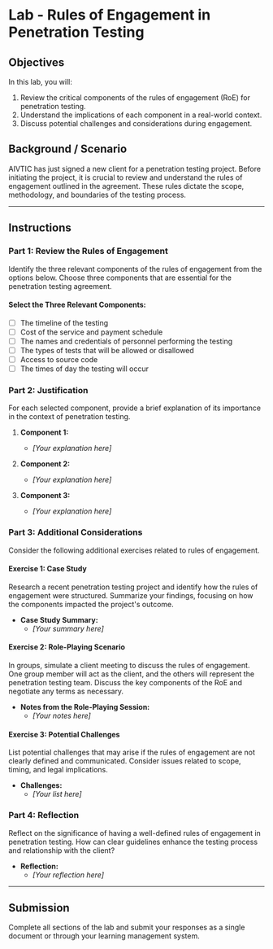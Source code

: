 # Lab - Rules of Engagement in Penetration Testing

## Objectives
In this lab, you will:
1. Review the critical components of the rules of engagement (RoE) for penetration testing.
2. Understand the implications of each component in a real-world context.
3. Discuss potential challenges and considerations during engagement.

## Background / Scenario
AIVTIC has just signed a new client for a penetration testing project. Before initiating the project, it is crucial to review and understand the rules of engagement outlined in the agreement. These rules dictate the scope, methodology, and boundaries of the testing process.

---

## Instructions

### Part 1: Review the Rules of Engagement
Identify the three relevant components of the rules of engagement from the options below. Choose three components that are essential for the penetration testing agreement.

#### Select the Three Relevant Components:
- [ ] The timeline of the testing
- [ ] Cost of the service and payment schedule
- [ ] The names and credentials of personnel performing the testing
- [ ] The types of tests that will be allowed or disallowed
- [ ] Access to source code
- [ ] The times of day the testing will occur

### Part 2: Justification
For each selected component, provide a brief explanation of its importance in the context of penetration testing.

1. **Component 1:**
   - _[Your explanation here]_

2. **Component 2:**
   - _[Your explanation here]_

3. **Component 3:**
   - _[Your explanation here]_

### Part 3: Additional Considerations
Consider the following additional exercises related to rules of engagement.

#### Exercise 1: Case Study
Research a recent penetration testing project and identify how the rules of engagement were structured. Summarize your findings, focusing on how the components impacted the project's outcome.

- **Case Study Summary:**
  - _[Your summary here]_

#### Exercise 2: Role-Playing Scenario
In groups, simulate a client meeting to discuss the rules of engagement. One group member will act as the client, and the others will represent the penetration testing team. Discuss the key components of the RoE and negotiate any terms as necessary.

- **Notes from the Role-Playing Session:**
  - _[Your notes here]_

#### Exercise 3: Potential Challenges
List potential challenges that may arise if the rules of engagement are not clearly defined and communicated. Consider issues related to scope, timing, and legal implications.

- **Challenges:**
  - _[Your list here]_

### Part 4: Reflection
Reflect on the significance of having a well-defined rules of engagement in penetration testing. How can clear guidelines enhance the testing process and relationship with the client?

- **Reflection:**
  - _[Your reflection here]_

---

## Submission
Complete all sections of the lab and submit your responses as a single document or through your learning management system.
